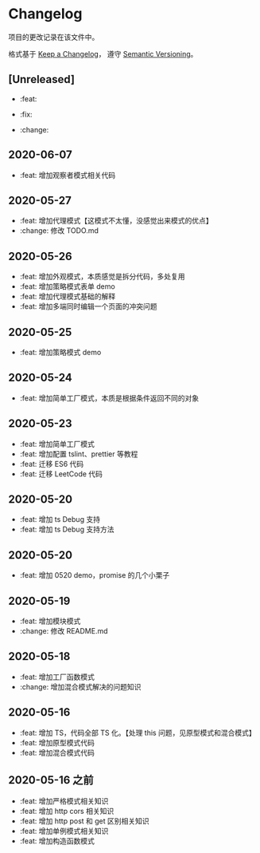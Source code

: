 # Changelog

项目的更改记录在该文件中。

格式基于 [Keep a Changelog](https://keepachangelog.com/en/1.0.0/)，
遵守 [Semantic Versioning](https://semver.org/spec/v2.0.0.html)。

## [Unreleased]

- :feat:

- :fix:

- :change:

## 2020-06-07

- :feat: 增加观察者模式相关代码

## 2020-05-27

- :feat: 增加代理模式【这模式不太懂，没感觉出来模式的优点】
- :change: 修改 TODO.md

## 2020-05-26

- :feat: 增加外观模式，本质感觉是拆分代码，多处复用
- :feat: 增加策略模式表单 demo
- :feat: 增加代理模式基础的解释
- :feat: 增加多端同时编辑一个页面的冲突问题

## 2020-05-25

- :feat: 增加策略模式 demo

## 2020-05-24

- :feat: 增加简单工厂模式，本质是根据条件返回不同的对象

## 2020-05-23

- :feat: 增加简单工厂模式
- :feat: 增加配置 tslint、prettier 等教程
- :feat: 迁移 ES6 代码
- :feat: 迁移 LeetCode 代码

## 2020-05-20

- :feat: 增加 ts Debug 支持
- :feat: 增加 ts Debug 支持方法

## 2020-05-20

- :feat: 增加 0520 demo，promise 的几个小栗子

## 2020-05-19

- :feat: 增加模块模式
- :change: 修改 README.md

## 2020-05-18

- :feat: 增加工厂函数模式
- :change: 增加混合模式解决的问题知识

## 2020-05-16

- :feat: 增加 TS，代码全部 TS 化。【处理 this 问题，见原型模式和混合模式】
- :feat: 增加原型模式代码
- :feat: 增加混合模式代码

## 2020-05-16 之前

- :feat: 增加严格模式相关知识
- :feat: 增加 http cors 相关知识
- :feat: 增加 http post 和 get 区别相关知识
- :feat: 增加单例模式相关知识
- :feat: 增加构造函数模式
